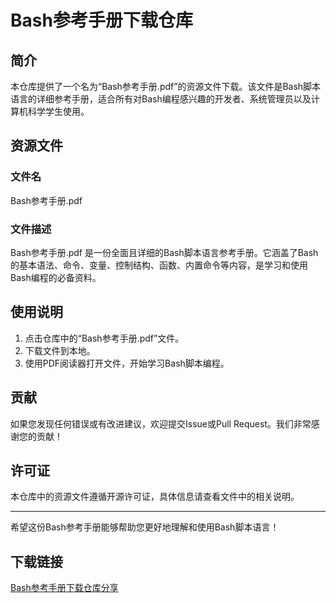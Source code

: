 # Bash参考手册下载仓库

## 简介

本仓库提供了一个名为“Bash参考手册.pdf”的资源文件下载。该文件是Bash脚本语言的详细参考手册，适合所有对Bash编程感兴趣的开发者、系统管理员以及计算机科学学生使用。

## 资源文件

### 文件名
Bash参考手册.pdf

### 文件描述
Bash参考手册.pdf 是一份全面且详细的Bash脚本语言参考手册。它涵盖了Bash的基本语法、命令、变量、控制结构、函数、内置命令等内容，是学习和使用Bash编程的必备资料。

## 使用说明

1. 点击仓库中的“Bash参考手册.pdf”文件。
2. 下载文件到本地。
3. 使用PDF阅读器打开文件，开始学习Bash脚本编程。

## 贡献

如果您发现任何错误或有改进建议，欢迎提交Issue或Pull Request。我们非常感谢您的贡献！

## 许可证

本仓库中的资源文件遵循开源许可证，具体信息请查看文件中的相关说明。

---

希望这份Bash参考手册能够帮助您更好地理解和使用Bash脚本语言！

## 下载链接

[Bash参考手册下载仓库分享](https://pan.quark.cn/s/7bab5577e2d9)